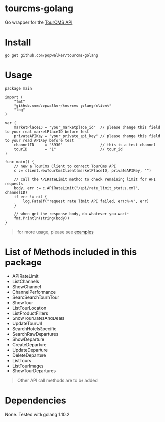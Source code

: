 # tourcms-golang
Go wrapper for the [TourCMS API](http://www.tourcms.com/support/api/mp/)

# Install
```shell
go get github.com/popwalker/tourcms-golang
```

# Usage
```golang
package main

import (
	"fmt"
	"github.com/popwalker/tourcms-golang/client"
	"log"
)

var (
	marketPlaceID = "your_marketplace_id"  // please change this field to your real marketPlaceID before test
	privateAPIKey = "your_private_api_key" // please change this field to your read APIKey before test
	channelID     = "3930"                 // this is a test channel
	tourID        = "1"                    // tour_id
)

func main() {
	// new a TourCms Client to connect TourCms API
	c := client.NewTourCmsClient(marketPlaceID, privateAPIKey, "")

	// call the APIRateLimit method to check remaining limit for API requests
	body, err := c.APIRateLimit("/api/rate_limit_status.xml", channelID)
	if err != nil {
		log.Fatalf("request rate limit API failed, err:%+v", err)
	}

	// when get the response body, do whatever you want~
	fmt.Println(string(body))
}
```

> for more usage, please see [examples](https://github.com/popwalker/tourcms-golang/example/example.go)

# List of Methods included in this package

- APIRateLimit
- ListChannels
- ShowChannel
- ChannelPerformance
- SearcSearchTourhTour
- ShowTour
- ListTourLocation
- ListProductFilters
- ShowTourDatesAndDeals
- UpdateTourUrl
- SearchHotelsSpecific
- SearchRawDepartures
- ShowDeparture
- CreateDeparture
- UpdateDeparture
- DeleteDeparture
- ListTours
- ListTourImages
- ShowTourDepartures

> Other API call methods are to be added

# Dependencies

None. Tested with golang 1.10.2
